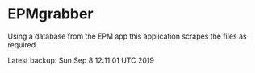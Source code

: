 # EPMgrabber
Using a database from the EPM app this application scrapes the files as required


Latest backup: Sun Sep 8 12:11:01 UTC 2019
